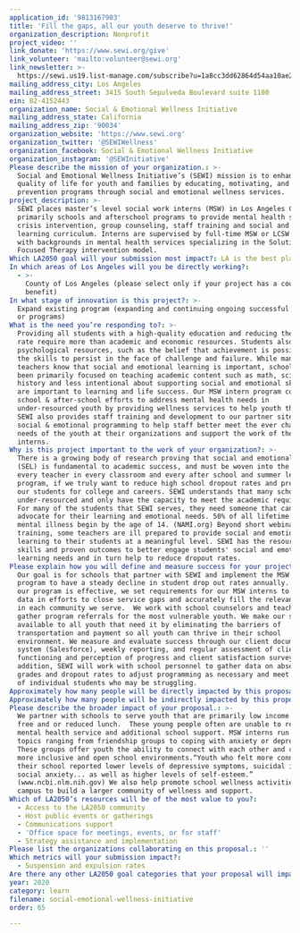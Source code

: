 ```yaml
---
application_id: '9813167903'
title: 'Fill the gaps, all our youth deserve to thrive!'
organization_description: Nonprofit
project_video: ''
link_donate: 'https://www.sewi.org/give'
link_volunteer: 'mailto:volunteer@sewi.org'
link_newsletter: >-
  https://sewi.us19.list-manage.com/subscribe?u=1a8cc3dd62864d54aa10ae2eb&id=fbe63a4b8c
mailing_address_city: Los Angeles
mailing_address_street: 3415 South Sepulveda Boulevard suite 1100
ein: 82-4152443
organization_name: Social & Emotional Wellness Initiative
mailing_address_state: California
mailing_address_zip: '90034'
organization_website: 'https://www.sewi.org'
organization_twitter: '@SEWIWellness'
organization_facebook: Social & Emotional Wellness Initiative
organization_instagram: '@SEWInitiative'
Please describe the mission of your organization.: >-
  Social and Emotional Wellness Initiative’s (SEWI) mission is to enhance the
  quality of life for youth and families by educating, motivating, and providing
  prevention programs through social and emotional wellness services.
project_description: >-
  SEWI places master’s level social work interns (MSW) in Los Angeles County;
  primarily schools and afterschool programs to provide mental health services,
  crisis intervention, group counseling, staff training and social and emotional
  learning curriculum. Interns are supervised by full-time MSW or LCSW staff
  with backgrounds in mental health services specializing in the Solution
  Focused Therapy intervention model. 
Which LA2050 goal will your submission most impact?: LA is the best place to LEARN
In which areas of Los Angeles will you be directly working?:
  - >-
    County of Los Angeles (please select only if your project has a countywide
    benefit)
In what stage of innovation is this project?: >-
  Expand existing program (expanding and continuing ongoing successful projects
  or programs)
What is the need you’re responding to?: >-
  Providing all students with a high-quality education and reducing the dropout
  rate require more than academic and economic resources. Students also require
  psychological resources, such as the belief that achievement is possible and
  the skills to persist in the face of challenge and failure. While many
  teachers know that social and emotional learning is important, schools have
  been primarily focused on teaching academic content such as math, science, and
  history and less intentional about supporting social and emotional skills that
  are important to learning and life success. Our MSW intern program complements
  school & after-school efforts to address mental health needs in
  under-resourced youth by providing wellness services to help youth thrive.
  SEWI also provides staff training and development to our partner sites on
  social & emotional programming to help staff better meet the ever changing
  needs of the youth at their organizations and support the work of the MSW
  interns.
Why is this project important to the work of your organization?: >-
  There is a growing body of research proving that social and emotional learning
  (SEL) is fundamental to academic success, and must be woven into the work of
  every teacher in every classroom and every after school and summer learning
  program, if we truly want to reduce high school dropout rates and prepare all
  our students for college and careers. SEWI understands that many schools are
  under-resourced and only have the capacity to meet the academic requirements.
  For many of the students that SEWI serves, they need someone that can help
  advocate for their learning and emotional needs. 50% of all lifetime cases of
  mental illness begin by the age of 14. (NAMI.org) Beyond short webinars or
  training, some teachers are ill prepared to provide social and emotional
  learning to their students at a meaningful level. SEWI has the resources,
  skills and proven outcomes to better engage students' social and emotional
  learning needs and in turn help to reduce dropout rates.
Please explain how you will define and measure success for your project.: >-
  Our goal is for schools that partner with SEWI and implement the MSW intern
  program to have a steady decline in student drop out rates annually. To ensure
  our program is effective, we set requirements for our MSW interns to collect
  data in efforts to close service gaps and accurately fill the relevant needs
  in each community we serve.  We work with school counselors and teachers to
  gather program referrals for the most vulnerable youth. We make our services
  available to all youth that need it by eliminating the barriers of
  transportation and payment so all youth can thrive in their school
  environment. We measure and evaluate success through our client documentation
  system (Salesforce), weekly reporting, and regular assessment of client
  functioning and perception of progress and client satisfaction surveys.  In
  addition, SEWI will work with school personnel to gather data on absences,
  grades and dropout rates to adjust programming as necessary and meet the needs
  of individual students who may be struggling. 
Approximately how many people will be directly impacted by this proposal?: '300'
Approximately how many people will be indirectly impacted by this proposal?: '1000'
Please describe the broader impact of your proposal.: >-
  We partner with schools to serve youth that are primarily low income and on
  free and or reduced lunch.  These young people often are unable to receive
  mental health service and additional school support. MSW interns run groups on
  topics ranging from friendship groups to coping with anxiety or depression.
  These groups offer youth the ability to connect with each other and create
  more inclusive and open school environments.“Youth who felt more connected to
  their school reported lower levels of depressive symptoms, suicidal ideation,
  social anxiety... as well as higher levels of self-esteem.”
  (www.ncbi.nlm.nih.gov) We also help promote school wellness activities across
  campus to build a larger community of wellness and support.
Which of LA2050’s resources will be of the most value to you?:
  - Access to the LA2050 community
  - Host public events or gatherings
  - Communications support
  - 'Office space for meetings, events, or for staff'
  - Strategy assistance and implementation
Please list the organizations collaborating on this proposal.: ''
Which metrics will your submission impact?:
  - Suspension and expulsion rates
Are there any other LA2050 goal categories that your proposal will impact?: []
year: 2020
category: learn
filename: social-emotional-wellness-initiative
order: 65

---
```

